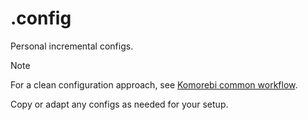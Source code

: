 # .config

Personal incremental configs.

> [!NOTE]
> For a clean configuration approach, see [Komorebi common workflow](https://lgug2z.github.io/komorebi/common-workflows/komorebi-config-home.html).

Copy or adapt any configs as needed for your setup.
